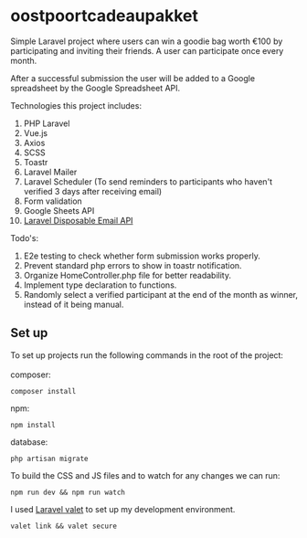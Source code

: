 # oostpoortcadeaupakket

Simple Laravel project where users can win a goodie bag worth €100 by participating and inviting their friends. A user can participate once every month.

After a successful submission the user will be added to a Google spreadsheet by the Google Spreadsheet API.

Technologies this project includes:
1. PHP Laravel
2. Vue.js
3. Axios
4. SCSS
5. Toastr
6. Laravel Mailer
7. Laravel Scheduler (To send reminders to participants who haven't verified 3 days after receiving email)
8. Form validation
9. Google Sheets API
10. <a target="_blank" href="https://github.com/Propaganistas/Laravel-Disposable-Email">Laravel Disposable Email API</a>

Todo's:
1. E2e testing to check whether form submission works properly.
2. Prevent standard php errors to show in toastr notification.
3. Organize HomeController.php file for better readability.
4. Implement type declaration to functions.
5. Randomly select a verified participant at the end of the month as winner, instead of it being manual.

## Set up
To set up projects run the following commands in the root of the project:<br><br>
composer:
<pre><code>composer install</code></pre>
npm:
<pre><code>npm install</code></pre>
database:
<pre><code>php artisan migrate</code></pre>

To build the CSS and JS files and to watch for any changes we can run:
<pre><code>npm run dev && npm run watch</code></pre>

I used <a target="_blank" href="https://laravel.com/docs/10.x/valet">Laravel valet</a> to set up my development environment.
<pre><code>valet link && valet secure</code></pre>